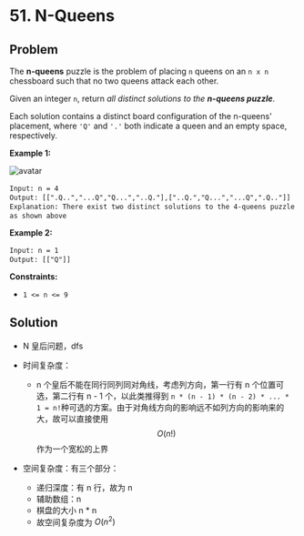 # 51. N-Queens
## Problem

The **n-queens** puzzle is the problem of placing `n` queens on an `n x n` chessboard such that no two queens attack each other.

Given an integer `n`, return *all distinct solutions to the **n-queens puzzle***.

Each solution contains a distinct board configuration of the n-queens' placement, where `'Q'` and `'.'` both indicate a queen and an empty space, respectively.

 

**Example 1:**

![avatar](..\..\pic\lc51.jpg)

```
Input: n = 4
Output: [[".Q..","...Q","Q...","..Q."],["..Q.","Q...","...Q",".Q.."]]
Explanation: There exist two distinct solutions to the 4-queens puzzle as shown above
```

**Example 2:**

```
Input: n = 1
Output: [["Q"]]
```

 

**Constraints:**

- `1 <= n <= 9`

## Solution

- N 皇后问题，dfs

- 时间复杂度：

  - n 个皇后不能在同行同列同对角线，考虑列方向，第一行有 n 个位置可选，第二行有 n - 1 个，以此类推得到 `n * (n - 1) * (n - 2) * ... * 1 = n!`种可选的方案。由于对角线方向的影响远不如列方向的影响来的大，故可以直接使用 $$O(n!)$$ 作为一个宽松的上界

- 空间复杂度：有三个部分：

  - 递归深度：有 n 行，故为 n
  - 辅助数组：n
  - 棋盘的大小 n * n
  - 故空间复杂度为 $O(n^2)$

   